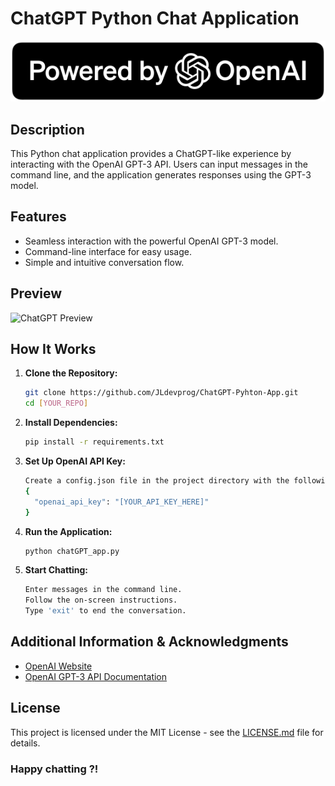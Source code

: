 # ChatGPT Python Chat Application

[![ChatGPT App](powered-by-openai-badge-filled-on-dark.svg)](https://www.openai.com/)

## Description
This Python chat application provides a ChatGPT-like experience by interacting with the OpenAI GPT-3 API. Users can input messages in the command line, and the application generates responses using the GPT-3 model.

## Features
- Seamless interaction with the powerful OpenAI GPT-3 model.
- Command-line interface for easy usage.
- Simple and intuitive conversation flow.

## Preview
![ChatGPT Preview](insert_link_to_screenshot_here)

## How It Works

1. **Clone the Repository:**
   ```bash
   git clone https://github.com/JLdevprog/ChatGPT-Pyhton-App.git
   cd [YOUR_REPO]

2. **Install Dependencies:**
    ```bash
    pip install -r requirements.txt

3. **Set Up OpenAI API Key:**
    ```bash
    Create a config.json file in the project directory with the following content:
    {
      "openai_api_key": "[YOUR_API_KEY_HERE]"
    }
    
4. **Run the Application:**
    ```bash
    python chatGPT_app.py
    
5. **Start Chatting:**
    ```bash
    Enter messages in the command line.
    Follow the on-screen instructions.
    Type 'exit' to end the conversation.

## Additional Information & Acknowledgments
- [OpenAI Website](https://www.openai.com/)
- [OpenAI GPT-3 API Documentation](https://beta.openai.com/docs/)

## License
This project is licensed under the MIT License - see the [LICENSE.md](LICENSE.md) file for details.

### Happy chatting ?!
